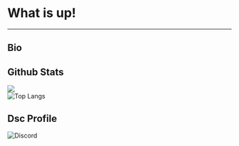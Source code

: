 # What is up!
---
## Bio

## Github Stats
![](https://github-readme-stats.vercel.app/api?username=ycl310&show_icons=true) <br>
![Top Langs](https://github-readme-stats.vercel.app/api/top-langs/?username=ycl310)

## Dsc Profile
![Discord](https://discord.c99.nl/widget/theme-1/726514422360703008.png)
